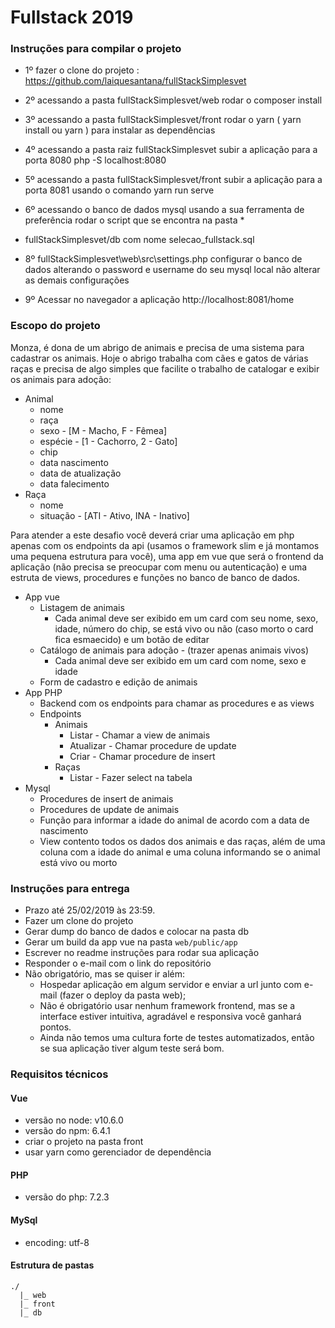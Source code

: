 # Fullstack 2019

### Instruções para compilar o projeto
* 1º fazer o clone do projeto : https://github.com/laiquesantana/fullStackSimplesvet
* 2º acessando a pasta  fullStackSimplesvet/web rodar o composer install
* 3º  acessando a pasta fullStackSimplesvet/front rodar o yarn ( yarn install ou yarn ) para instalar as dependências
* 4º  acessando a pasta raiz fullStackSimplesvet subir a aplicação para a porta 8080  php -S localhost:8080 
* 5º  acessando a pasta fullStackSimplesvet/front subir a aplicação para a porta 8081 usando o comando yarn run serve
* 6º acessando  o banco de dados mysql usando a sua ferramenta de preferência rodar o script que se encontra na pasta *
* fullStackSimplesvet/db  com nome selecao_fullstack.sql
* 8º fullStackSimplesvet\web\src\settings.php  configurar o banco de dados alterando o password  e username do seu mysql local
não alterar as demais configurações

* 9º Acessar no navegador a aplicação http://localhost:8081/home

### Escopo do projeto

Monza, é dona de um abrigo de animais e precisa de uma sistema para cadastrar os animais. Hoje o abrigo trabalha com cães e gatos de várias raças e precisa de algo simples que facilite o trabalho de catalogar e exibir os animais para adoção:


* Animal
  * nome
  * raça
  * sexo - [M - Macho, F - Fêmea]
  * espécie - [1 - Cachorro, 2 - Gato]
  * chip
  * data nascimento
  * data de atualização
  * data falecimento
* Raça
  * nome
  * situação - [ATI - Ativo, INA - Inativo]

Para atender a este desafio você deverá criar uma aplicação em php apenas com os endpoints da api (usamos o framework slim e já montamos uma pequena estrutura para você), uma app em vue que será o frontend da aplicação (não precisa se preocupar com menu ou autenticação) e uma estruta de views, procedures e funções no banco de banco de dados.

* App vue
  * Listagem de animais
    * Cada animal deve ser exibido em um card com seu nome, sexo, idade, número do chip, se está vivo ou não (caso morto o card fica esmaecido) e um botão de editar
  * Catálogo de animais para adoção - (trazer apenas animais vivos)
    * Cada animal deve ser exibido em um card com nome, sexo e idade
  * Form de cadastro e edição de animais
* App PHP
  * Backend com os endpoints para chamar as procedures e as views
  * Endpoints
    * Animais
      * Listar - Chamar a view de animais
      * Atualizar - Chamar procedure de update
      * Criar - Chamar procedure de insert
    * Raças
      * Listar - Fazer select na tabela
* Mysql
  * Procedures de insert de animais
  * Procedures de update de animais
  * Função para informar a idade do animal de acordo com a data de nascimento
  * View contento todos os dados dos animais e das raças, além de uma coluna com a idade do animal e uma coluna informando se o animal está vivo ou morto

### Instruções para entrega

* Prazo até 25/02/2019 às 23:59.
* Fazer um clone do projeto
* Gerar dump do banco de dados e colocar na pasta db
* Gerar um build da app vue na pasta `web/public/app`
* Escrever no readme instruções para rodar sua aplicação
* Responder o e-mail com o link do repositório
* Não obrigatório, mas se quiser ir além:
  * Hospedar aplicação em algum servidor e enviar a url junto com e-mail (fazer o deploy da pasta web);
  * Não é obrigatório usar nenhum framework frontend, mas se a interface estiver intuitiva, agradável e responsiva você ganhará pontos.
  * Ainda não temos uma cultura forte de testes automatizados, então se sua aplicação tiver algum teste será bom.

### Requisitos técnicos

#### Vue

* versão no node: v10.6.0
* versão do npm: 6.4.1
* criar o projeto na pasta front
* usar yarn como gerenciador de dependência

#### PHP

* versão do php: 7.2.3

#### MySql

* encoding: utf-8

#### Estrutura de pastas
```
./
  |_ web
  |_ front
  |_ db
```

